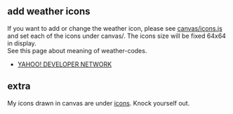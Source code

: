 add weather icons
---------------
If you want to add or change the weather icon, please see [canvas/icons.js](canvas/icons.js "config") and set each of the icons under canvas/.  The icons size will be fixed 64x64 in display.  
See this page about meaning of weather-codes.
- [YAHOO! DEVELOPER NETWORK](https://developer.yahoo.com/weather/documentation.html#codes "yahoo!weather")

extra
---------------
My icons drawn in canvas are under [icons](icons "icons"). Knock yourself out.
